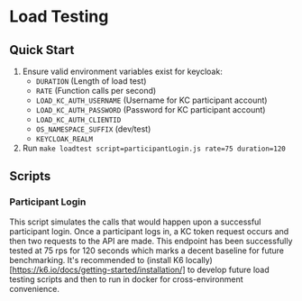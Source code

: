 # Load Testing

## Quick Start
1. Ensure valid environment variables exist for keycloak:
   - `DURATION` (Length of load test)
   - `RATE` (Function calls per second)
   - `LOAD_KC_AUTH_USERNAME` (Username for KC participant account)
   - `LOAD_KC_AUTH_PASSWORD` (Password for KC participant account)
   - `LOAD_KC_AUTH_CLIENTID`
   - `OS_NAMESPACE_SUFFIX` (dev/test)
   - `KEYCLOAK_REALM`
2. Run `make loadtest script=participantLogin.js rate=75 duration=120` 

## Scripts

### Participant Login

This script simulates the calls that would happen upon a successful participant login. Once a participant logs in, a KC token request occurs and then two requests to the API are made.
This endpoint has been successfully tested at 75 rps for 120 seconds which marks a decent baseline for future benchmarking. It's recommended to
(install K6 locally)[https://k6.io/docs/getting-started/installation/] to develop future load testing scripts and then to run in docker for cross-environment convenience.